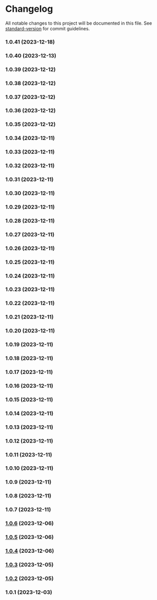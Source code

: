 # Changelog

All notable changes to this project will be documented in this file. See [standard-version](https://github.com/conventional-changelog/standard-version) for commit guidelines.

### 1.0.41 (2023-12-18)

### 1.0.40 (2023-12-13)

### 1.0.39 (2023-12-12)

### 1.0.38 (2023-12-12)

### 1.0.37 (2023-12-12)

### 1.0.36 (2023-12-12)

### 1.0.35 (2023-12-12)

### 1.0.34 (2023-12-11)

### 1.0.33 (2023-12-11)

### 1.0.32 (2023-12-11)

### 1.0.31 (2023-12-11)

### 1.0.30 (2023-12-11)

### 1.0.29 (2023-12-11)

### 1.0.28 (2023-12-11)

### 1.0.27 (2023-12-11)

### 1.0.26 (2023-12-11)

### 1.0.25 (2023-12-11)

### 1.0.24 (2023-12-11)

### 1.0.23 (2023-12-11)

### 1.0.22 (2023-12-11)

### 1.0.21 (2023-12-11)

### 1.0.20 (2023-12-11)

### 1.0.19 (2023-12-11)

### 1.0.18 (2023-12-11)

### 1.0.17 (2023-12-11)

### 1.0.16 (2023-12-11)

### 1.0.15 (2023-12-11)

### 1.0.14 (2023-12-11)

### 1.0.13 (2023-12-11)

### 1.0.12 (2023-12-11)

### 1.0.11 (2023-12-11)

### 1.0.10 (2023-12-11)

### 1.0.9 (2023-12-11)

### 1.0.8 (2023-12-11)

### 1.0.7 (2023-12-11)

### [1.0.6](https://github.com/iqbaaaaalf/askYourNotes/compare/v1.0.5...v1.0.6) (2023-12-06)

### [1.0.5](https://github.com/iqbaaaaalf/askYourNotes/compare/v1.0.4...v1.0.5) (2023-12-06)

### [1.0.4](https://github.com/iqbaaaaalf/askYourNotes/compare/v1.0.2...v1.0.4) (2023-12-06)

### [1.0.3](https://github.com/iqbaaaaalf/askYourNotes/compare/v1.0.2...v1.0.3) (2023-12-05)

### [1.0.2](https://github.com/iqbaaaaalf/askYourNotes/compare/v1.0.1...v1.0.2) (2023-12-05)

### 1.0.1 (2023-12-03)
